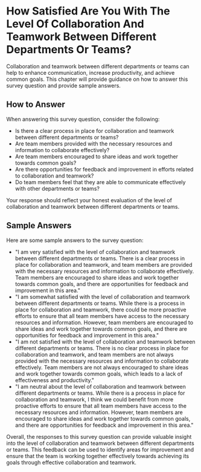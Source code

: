 How Satisfied Are You With The Level Of Collaboration And Teamwork Between Different Departments Or Teams?
=================================================================================================================================

Collaboration and teamwork between different departments or teams can help to enhance communication, increase productivity, and achieve common goals. This chapter will provide guidance on how to answer this survey question and provide sample answers.

How to Answer
-------------

When answering this survey question, consider the following:

* Is there a clear process in place for collaboration and teamwork between different departments or teams?
* Are team members provided with the necessary resources and information to collaborate effectively?
* Are team members encouraged to share ideas and work together towards common goals?
* Are there opportunities for feedback and improvement in efforts related to collaboration and teamwork?
* Do team members feel that they are able to communicate effectively with other departments or teams?

Your response should reflect your honest evaluation of the level of collaboration and teamwork between different departments or teams.

Sample Answers
--------------

Here are some sample answers to the survey question:

* "I am very satisfied with the level of collaboration and teamwork between different departments or teams. There is a clear process in place for collaboration and teamwork, and team members are provided with the necessary resources and information to collaborate effectively. Team members are encouraged to share ideas and work together towards common goals, and there are opportunities for feedback and improvement in this area."
* "I am somewhat satisfied with the level of collaboration and teamwork between different departments or teams. While there is a process in place for collaboration and teamwork, there could be more proactive efforts to ensure that all team members have access to the necessary resources and information. However, team members are encouraged to share ideas and work together towards common goals, and there are opportunities for feedback and improvement in this area."
* "I am not satisfied with the level of collaboration and teamwork between different departments or teams. There is no clear process in place for collaboration and teamwork, and team members are not always provided with the necessary resources and information to collaborate effectively. Team members are not always encouraged to share ideas and work together towards common goals, which leads to a lack of effectiveness and productivity."
* "I am neutral about the level of collaboration and teamwork between different departments or teams. While there is a process in place for collaboration and teamwork, I think we could benefit from more proactive efforts to ensure that all team members have access to the necessary resources and information. However, team members are encouraged to share ideas and work together towards common goals, and there are opportunities for feedback and improvement in this area."

Overall, the responses to this survey question can provide valuable insight into the level of collaboration and teamwork between different departments or teams. This feedback can be used to identify areas for improvement and ensure that the team is working together effectively towards achieving its goals through effective collaboration and teamwork.
